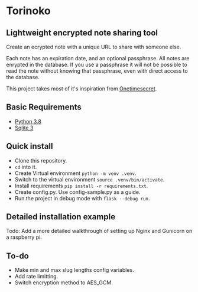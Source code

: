 # Torinoko

## Lightweight encrypted note sharing tool

Create an ecrypted note with a unique URL to share with someone else. 

Each note has an expiration date, and an optional passphrase. All notes are enrypted in the database. If you use a passphrase it will not be possible to read the note without knowing that passphrase, even with direct access to the database.

This project takes most of it's inspiration from [Onetimesecret](https://onetimesecret.com).


## Basic Requirements

* [Python 3.8](https://www.python.org)
* [Sqlite 3](https://sqlite.org)


## Quick install

* Clone this repository.
* `cd` into it.
* Create Virtual environment `python -m venv .venv`.
* Switch to the virtual environment `source .venv/bin/activate`.
* Install requirements `pip install -r requirements.txt`.
* Create config.py. Use config-sample.py as a guide.
* Run the project in debug mode with `flask --debug run`.


## Detailed installation example

Todo: Add a more detailed walkthrough of setting up Nginx and Gunicorn on a raspberry pi.

## To-do

 * Make min and max slug lengths config variables.
 * Add rate limitting.
 * Switch encryption method to AES_GCM.

